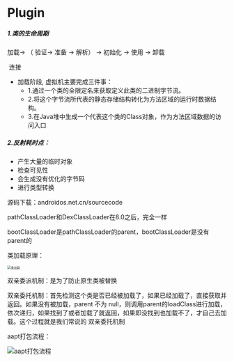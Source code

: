 # Plugin
##### 1.类的生命周期

加载-> （ 验证-> 准备 -> 解析） -> 初始化 -> 使用 -> 卸载

​                            连接

* 加载阶段, 虚拟机主要完成三件事：
  * 1.通过一个类的全限定名来获取定义此类的二进制字节流。
  * 2.将这个字节流所代表的静态存储结构转化为方法区域的运行时数据结构。
  * 3.在Java堆中生成一个代表这个类的Class对象，作为方法区域数据的访问入口



##### 2.反射耗时点：

* 产生大量的临时对象
* 检查可见性
* 会生成没有优化的字节码
* 进行类型转换



源码下载：androidos.net.cn/sourcecode



pathClassLoader和DexClassLoader在8.0之后，完全一样

bootClassLoader是pathClassLoader的parent，bootClassLoader是没有parent的



类加载原理：

<img src="G:\android_project\Plugin\doc\类加载.png" alt="类加载" style="zoom:50%;" />



双亲委派机制：是为了防止原生类被替换

双亲委托机制：首先检测这个类是否已经被加载了，如果已经加载了，直接获取并返回。如果没有被加载，parent 不为 null，则调用parent的loadClass进行加载，依次递归，如果找到了或者加载了就返回，如果即没找到也加载不了，才自己去加载。这个过程就是我们常说的 双亲委托机制



aapt打包流程：

![aapt打包流程](G:\android_project\Plugin\doc\aapt打包流程.png)